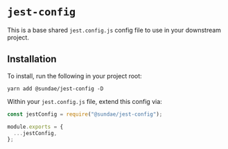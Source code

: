 # `jest-config`

This is a base shared `jest.config.js` config file to use in your downstream project.

## Installation

To install, run the following in your project root:

```
yarn add @sundae/jest-config -D
```

Within your `jest.config.js` file, extend this config via:

```ts
const jestConfig = require("@sundae/jest-config");

module.exports = {
  ...jestConfig,
};
```

